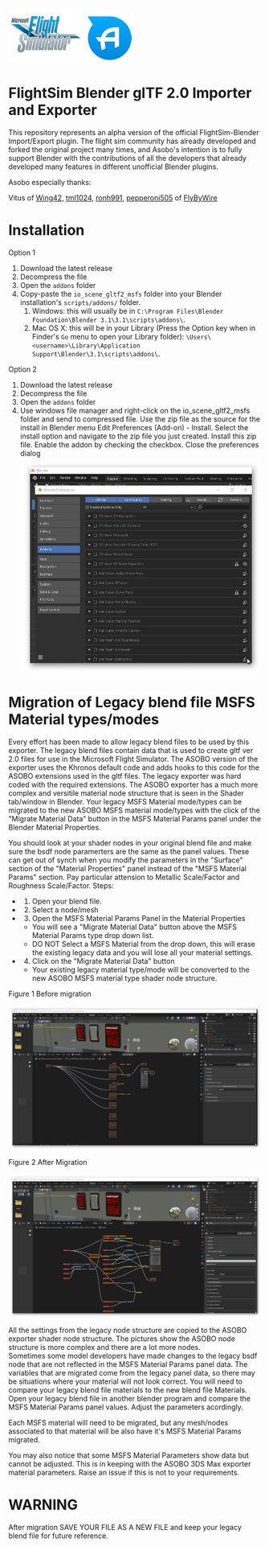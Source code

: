 [![MSFS](misc/msfs_logo.png)](https://www.flightsimulator.com/)[![ASOBO](misc/asobo_logo.png)](https://www.asobostudio.com/)

FlightSim Blender glTF 2.0 Importer and Exporter
======================================

This repository represents an alpha version of the official FlightSim-Blender Import/Export plugin. The flight sim community has already developed and forked the original project many times, and Asobo's intention is to fully support Blender with the contributions of all the developers that already developed many features in different unofficial Blender plugins.

Asobo especially thanks:

Vitus of [Wing42](https://wing42.com/), [tml1024](https://github.com/tml1024), [ronh991](https://github.com/ronh991), [pepperoni505](https://github.com/pepperoni505) of [FlyByWire](https://flybywiresim.com/)


Installation
===========
Option 1

1. Download the latest release
2. Decompress the file
3. Open the `addons` folder
4. Copy-paste the `io_scene_gltf2_msfs` folder into your Blender installation's `scripts/addons/` folder.
   1. Windows: this will usually be in `C:\Program Files\Blender Foundation\Blender 3.1\3.1\scripts\addons\`.
   2. Mac OS X: this will be in your Library (Press the Option key when in Finder's `Go` menu to open your Library folder): `\Users\<username>\Library\Application Support\Blender\3.1\scripts\addons\`.
   
Option 2

1. Download the latest release
2. Decompress the file
3. Open the `addons` folder
4. Use windows file manager and right-click on the io_scene_gltf2_msfs folder and send to compressed file.
   Use the zip file as the source for the install in Blender menu Edit Preferences (Add-on) - Install.
   Select the install option and navigate to the zip file you just created.
   Install this zip file.
   Enable the addon by checking the checkbox.
   Close the preferences dialog
![Install Add-on](misc/InstallAdd-on.png)

Migration of Legacy blend file MSFS Material types/modes
========================================================

Every effort has been made to allow legacy blend files to be used by this exporter.
The legacy blend files contain data that is used to create gltf ver 2.0 files
for use in the Microsoft Flight Simulator.  The ASOBO version of the exporter uses the
Khronos default code and adds hooks to this code for the ASOBO extensions used in the gltf files.
The legacy exporter was hard coded with the required extensions.
The ASOBO exporter has a much more complex and versitile material node structure that is
seen in the Shader tab/window in Blender.  Your legacy MSFS Material mode/types can be migrated 
to the new ASOBO MSFS material mode/types with the click of the "Migrate Material Data" button
in the MSFS Material Params panel under the Blender Material Properties. 

You should look at your shader nodes in your original blend file and make sure the bsdf node paramerters 
are the same as the panel values.  These can get out of synch when you modify the parameters in the "Surface"
section of the "Material Properties" panel instead of the "MSFS Material Params" section.  Pay particular attension
to Metallic Scale/Factor and Roughness Scale/Factor.
Steps:
- 1. Open your blend file.

- 2. Select a node/mesh

- 3. Open the MSFS Material Params Panel in the Material Properties
  - You will see a "Migrate Material Data" button above the MSFS Material Params type drop down list.
  - DO NOT Select a MSFS Material from the drop down, this will erase the existing legacy
data and you will lose all your material settings.
- 4. Click on the "Migrate Material Data" button
  - Your existing legacy material type/mode will be conoverted to the new ASOBO MSFS material type 
shader node structure.

Figure 1 Before migration

![Before](misc/BeforeMigration.png)

Figure 2 After Migration

![After](misc/AfterMigration.png)

All the settings from the legacy node structure are copied to the ASOBO exporter shader node structure. 
The pictures show the ASOBO node structure is more complex and there are a lot more nodes.  
Sometimes some model developers have made changes to the legacy bsdf node that are not reflected 
in the MSFS Material Params panel data. The variables that are migrated come from the legacy panel 
data, so there may be situations where your material will not look correct.  You will need to 
compare your legacy blend file materials to the new blend file Materials. Open your legacy blend file in 
another blender program and compare the MSFS Material Params panel values.  Adjust the parameters acordingly.

Each MSFS material will need to be migrated, but any mesh/nodes associated to that material 
will be also have it's MSFS Material Params migrated. 

You may also notice that some MSFS Material Parameters show data but cannot be adjusted. This is in
keeping with the ASOBO 3DS Max exporter material parameters.  Raise an issue if this is not to your requirements.

WARNING
=======

After migration SAVE YOUR FILE AS A NEW FILE and keep your legacy blend file for future reference.


